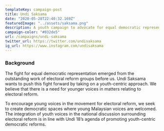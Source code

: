 ```yaml
---
templateKey: campaign-post
title: Undi Saksama
date: "2020-05-28T22:40:32.169Z"
featuredImage: "../assets/saksama.png"
description: A youth campaign to advocate for equal democratic representation for every Malaysian voter. Based on the principle of “Satu Rakyat, Satu Undi, Satu Nilai”, we aim to address gerrymandering, malapportionment and alternative voting systems and bring these conversations to the average citizen.
campaign-color: "#032de5"
url: /campaigns/undi-saksama
twitter_url: https://twitter.com/undisaksama
ig_url: https://www.instagram.com/undisaksama
---
```


### Background

The fight for equal democratic representation emerged from the outstanding work of electoral reform groups before us. Undi Saksama wants to push this fight forward by taking on a youth-centric approach. We believe that there is a need for younger voices in matters relating to electoral reform.

To encourage young voices in the movement for electoral reform, we seek to create democratic spaces where young Malaysian voices are welcomed. The integration of youth voices in the national discussion surrounding electoral reform is in line with Undi 18’s agenda of promoting youth-centric democratic reforms.